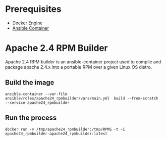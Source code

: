 Prerequisites
==============
* [Docker Engine](https://www.docker.com/products/overview)
* [Ansible Container](https://docs.ansible.com/ansible-container/installation.html)


Apache 2.4 RPM Builder
==============

Apache 2.4 RPM builder is an ansible-container project used to compile and package apache 2.4.x into a portable RPM over a given Linux OS distro.

Build the image
---------------

    ansible-container --var-file ansible/roles/apache24_rpmbuilder/vars/main.yml  build --from-scratch --service apache24_rpmbuilder

Run the process
----------------------

    docker run -v /tmp/apache24_rpmbuilder:/tmp/RPMS -t -i apache24_rpmbuilder-apache24_rpmbuilder:latest